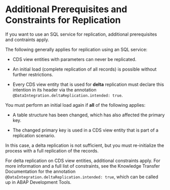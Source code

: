 <!-- loiofd765505261e432d8db72a084bc6789d -->

# Additional Prerequisites and Constraints for Replication

If you want to use an SQL service for replication, additional prerequisites and contraints apply.



The following generally applies for replication using an SQL service:

-   CDS view entities with parameters can never be replicated.

-   An initial load \(complete replication of all records\) is possible without further restrictions.

-   Every CDS view entity that is used for **delta** replication must declare this intention in its header via the annotation `@DataIntegration.deltaReplication.intended: true`.


You must perform an initial load again if **all** of the following applies:

-   A table structure has been changed, which has also affected the primary key.

-   The changed primary key is used in a CDS view entity that is part of a replication scenario.


In this case, a delta replication is not sufficient, but you must re-initialize the process with a full replication of the records.

For delta replication on CDS view entities, additional constraints apply. For more information and a full list of constraints, see the Knowledge Transfer Documentation for the annotation `@DataIntegration.deltaReplication.intended: true`, which can be called up in ABAP Development Tools.

